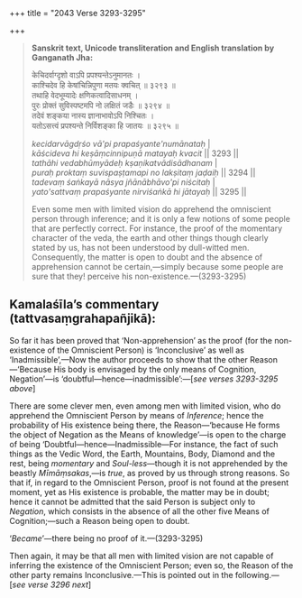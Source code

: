 +++
title = "2043 Verse 3293-3295"

+++
> **Sanskrit text, Unicode transliteration and English translation by Ganganath Jha:** 
>
> केचिदर्वाग्दृशो वाऽपि प्रपश्यन्तेऽनुमानतः ।  
> काश्चिदेव हि केषांचिन्निपुणा मतयः क्वचित् ॥ ३२९३ ॥  
> तथाहि वेदभूम्यादेः क्षणिकत्वादिसाधनम् ।  
> पुरः प्रोक्तं सुविस्पष्टमपि नो लक्षितं जडैः ॥ ३२९४ ॥  
> तदेवं शङ्कया नास्य ज्ञानाभावोऽपि निश्चितः ।  
> यतोऽसत्त्वं प्रपश्यन्ते निर्विशङ्का हि जातयः ॥ ३२९५ ॥ 
>
> *kecidarvāgdṛśo vā'pi prapaśyante'numānataḥ* \|  
> *kāścideva hi keṣāṃcinnipuṇā matayaḥ kvacit* \|\| 3293 \|\|  
> *tathāhi vedabhūmyādeḥ kṣaṇikatvādisādhanam* \|  
> *puraḥ proktaṃ suvispaṣṭamapi no lakṣitaṃ jaḍaiḥ* \|\| 3294 \|\|  
> *tadevaṃ śaṅkayā nāsya jñānābhāvo'pi niścitaḥ* \|  
> *yato'sattvaṃ prapaśyante nirviśaṅkā hi jātayaḥ* \|\| 3295 \|\| 
>
> Even some men with limited vision do apprehend the omniscient person through inference; and it is only a few notions of some people that are perfectly correct. For instance, the proof of the momentary character of the veda, the earth and other things though clearly stated by us, has not been understood by dull-witted men. Consequently, the matter is open to doubt and the absence of apprehension cannot be certain,—simply because some people are sure that they! perceive his non-existence.—(3293-3295)



## Kamalaśīla’s commentary (tattvasaṃgrahapañjikā):

So far it has been proved that ‘Non-apprehension’ as the proof (for the non-existence of the Omniscient Person) is ‘Inconclusive’ as well as ‘Inadmissible’,—Now the author proceeds to show that the other Reason—‘Because His body is envisaged by the only means of Cognition, Negation’—is ‘doubtful—hence—inadmissible’:—[*see verses 3293-3295 above*]

There are some clever men, even among men with limited vision, who do apprehend the Omniscient Person by means of *Inference*; hence the probability of His existence being there, the Reason—‘because He forms the object of Negation as the Means of knowledge’—is open to the charge of being ‘Doubtful—hence—Inadmissible—For instance, the fact of such things as the Vedic Word, the Earth, Mountains, Body, Diamond and the rest, being *momentary* and *Soul-less*—though it is not apprehended by the beastly *Mīmāṃsakas*,—is *true*, as proved by us through strong reasons. So that if, in regard to the Omniscient Person, proof is not found at the present moment, yet as His existence is probable, the matter may be in doubt; hence it cannot be admitted that the said Person is subject only to *Negation*, which consists in the absence of all the other five Means of Cognition;—such a Reason being open to doubt.

‘*Became*’—there being no proof of it.—(3293-3295)

Then again, it may be that all men with limited vision are not capable of inferring the existence of the Omniscient Person; even so, the Reason of the other party remains Inconclusive.—This is pointed out in the following.—[*see verse 3296 next*]


